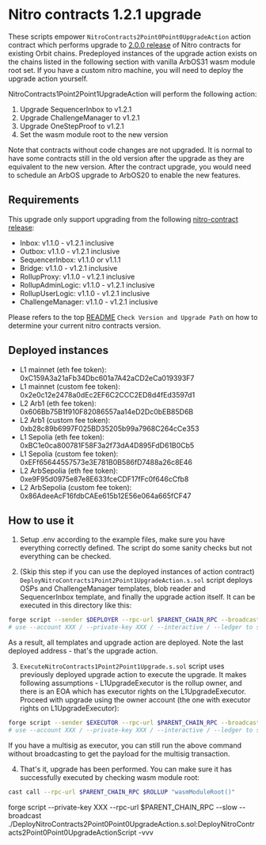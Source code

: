 # Nitro contracts 1.2.1 upgrade
These scripts empower `NitroContracts2Point0Point0UpgradeAction` action contract which performs upgrade to [2.0.0 release](https://github.com/OffchainLabs/nitro-contracts/releases/tag/v2.0.0) of Nitro contracts for existing Orbit chains. Predeployed instances of the upgrade action exists on the chains listed in the following section with vanilla ArbOS31 wasm module root set. If you have a custom nitro machine, you will need to deploy the upgrade action yourself.

NitroContracts1Point2Point1UpgradeAction will perform the following action:
1. Upgrade SequencerInbox to v1.2.1
2. Upgrade ChallengeManager to v1.2.1
3. Upgrade OneStepProof to v1.2.1
4. Set the wasm module root to the new version

Note that contracts without code changes are not upgraded. It is normal to have some contracts still in the old version after the upgrade as they are equivalent to the new version. After the contract upgrade, you would need to schedule an ArbOS upgrade to ArbOS20 to enable the new features.

## Requirements
This upgrade only support upgrading from the following [nitro-contract release](https://github.com/OffchainLabs/nitro-contracts/releases):
- Inbox: v1.1.0 - v1.2.1 inclusive
- Outbox: v1.1.0 - v1.2.1 inclusive
- SequencerInbox: v1.1.0 or v1.1.1
- Bridge: v1.1.0 - v1.2.1 inclusive
- RollupProxy: v1.1.0 - v1.2.1 inclusive
- RollupAdminLogic: v1.1.0 - v1.2.1 inclusive
- RollupUserLogic: v1.1.0 - v1.2.1 inclusive
- ChallengeManager: v1.1.0 - v1.2.1 inclusive

Please refers to the top [README](../../README.md) `Check Version and Upgrade Path` on how to determine your current nitro contracts version.

## Deployed instances

- L1 mainnet (eth fee token): 0xC159A3a21aFb34Dbc601a7A42aCD2eCa019393F7
- L1 mainnet (custom fee token): 0x2e0c12e2478a0dEc2EF6C2CCC2ED8d4fEd3597d1
- L2 Arb1 (eth fee token): 0x606Bb75B1f910F82086557aa14eD2Dc0bEB85D6B
- L2 Arb1 (custom fee token): 0xb28c89b6997F025BD35205b99a7968C264cCe353
- L1 Sepolia (eth fee token): 0xBC1e0ca800781F58F3a2f73dA4D895FdD61B0Cb5
- L1 Sepolia (custom fee token): 0xEFf65644557573e3E781B0B586fD7488a26c8E46
- L2 ArbSepolia (eth fee token): 0xe9F95d0975e87e8E633fceCDF17fFc0f646cCfb8
- L2 ArbSepolia (custom fee token): 0x86AdeeAcF16fdbCAEe615b12E56e064a665fCF47

## How to use it

1. Setup .env according to the example files, make sure you have everything correctly defined. The script do some sanity checks but not everything can be checked.

2. (Skip this step if you can use the deployed instances of action contract) 
`DeployNitroContracts1Point2Point1UpgradeAction.s.sol` script deploys OSPs and ChallengeManager templates, blob reader and SequencerInbox template, and finally the upgrade action itself. It can be executed in this directory like this:
```bash
forge script --sender $DEPLOYER --rpc-url $PARENT_CHAIN_RPC --broadcast --slow ./DeployNitroContracts1Point2Point1UpgradeAction.s.sol -vvv --verify --skip-simulation
# use --account XXX / --private-key XXX / --interactive / --ledger to set the account to send the transaction from
```
As a result, all templates and upgrade action are deployed. Note the last deployed address - that's the upgrade action.

3. `ExecuteNitroContracts1Point2Point1Upgrade.s.sol` script uses previously deployed upgrade action to execute the upgrade. It makes following assumptions - L1UpgradeExecutor is the rollup owner, and there is an EOA which has executor rights on the L1UpgradeExecutor. Proceed with upgrade using the owner account (the one with executor rights on L1UpgradeExecutor):
```bash
forge script --sender $EXECUTOR --rpc-url $PARENT_CHAIN_RPC --broadcast ./ExecuteNitroContracts1Point2Point1Upgrade.s.sol -vvv
# use --account XXX / --private-key XXX / --interactive / --ledger to set the account to send the transaction from
```
If you have a multisig as executor, you can still run the above command without broadcasting to get the payload for the multisig transaction.

4. That's it, upgrade has been performed. You can make sure it has successfully executed by checking wasm module root:
```bash
cast call --rpc-url $PARENT_CHAIN_RPC $ROLLUP "wasmModuleRoot()"
```



forge script --private-key XXX --rpc-url $PARENT_CHAIN_RPC --slow --broadcast ./DeployNitroContracts2Point0Point0UpgradeAction.s.sol:DeployNitroContracts2Point0Point0UpgradeActionScript -vvv